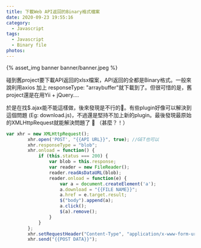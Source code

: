 ```yaml
---
title: 下載Web API返回的Binary格式檔案
date: 2020-09-23 19:55:16
category: 
  - Javascript
tags:
  - Javascript
  - Binary file
photos:
---
```


{% asset_img banner banner/banner.jpeg %}

碰到舊project要下載API返回的xlsx檔案，API返回的全都是Binary格式。一般來說利用axios 加上 responseType: "arraybuffer"就下載到了。但很可惜的是，舊project還是在用Yii + jQuery....

<!-- more -->

於是在找$.ajax能不能這樣做，後來發現是不行的🤪。有些plugin好像可以解決到這個問題 (Eg: download.js)，不過還是堅持不加上新的plugin。最後發現最原始的XMLHttpRequest就能解決問題了 🤯 （甚麼？！）

```jsx
var xhr = new XMLHttpRequest();
        xhr.open('POST', "{{API URL}}", true); //GET也可以
        xhr.responseType = "blob";
        xhr.onload = function() {
            if (this.status === 200) {
                var blob = this.response;
                var reader = new FileReader();
                reader.readAsDataURL(blob);
                reader.onload = function(e) {
                    var a = document.createElement('a');
                    a.download = "{{FILE NAME}}";
                    a.href = e.target.result;
                    $("body").append(a);
                    a.click();
                    $(a).remove();
                }
            }
        };
        xhr.setRequestHeader("Content-Type", "application/x-www-form-urlencoded; charset=UTF-8");
        xhr.send("{{POST DATA}}");
```
